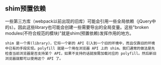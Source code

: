 ## shim预置依赖

一些第三方库（webpack以前出现的旧库）可能会引用一些全局依赖（jQuery中的`$`）。因此这些library也可能会创建一些需要导出的全局变量。这些"broken modules(不符合规范的模块)"就是shim(预置依赖)发挥作用的地方。



```
shim 是一个库(library)，它将一个新的 API 引入到一个旧的环境中，而且仅靠旧的环境中已有的手段实现。polyfill 就是一个用在浏览器 API 上的 shim。我们通常的做法是先检查当前浏览器是否支持某个 API，如果不支持的话就按需加载对应的 polyfill。然后新旧浏览器就都可以使用这个 API 了。
```

